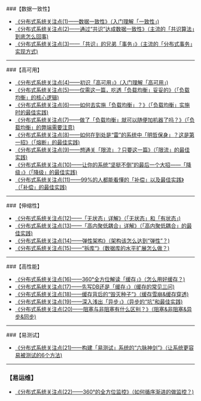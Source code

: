 ###【数据一致性】
- [《分布式系统关注点(1)——数据一致性》（入门理解「一致性」)](https://mp.weixin.qq.com/s/jsZbcRehPS8jUJKb8mG21Q)
- [《分布式系统关注点(2)——通过“共识”达成数据一致性》（主流的「共识算法」到底怎么回事)](https://mp.weixin.qq.com/s/SHh4BkEBLt9RgobjGiDzsQ)
- [《分布式系统关注点(3)——「共识」的兄弟「事务」》（主流的「分布式事务」实现方式)](https://mp.weixin.qq.com/s/TQ6DLwbLbvPcN3MXH7Rz8g)
------
###【高可用】
- [《分布式系统关注点(4)——初识「高可用」》（入门理解「高可用」)](https://mp.weixin.qq.com/s/q7M0dCuT6ZCFWZSa-SwfTw)
- [《分布式系统关注点(5)——仅需这一篇，吃透「负载均衡」妥妥的》（「负载均衡」的核心逻辑)](https://mp.weixin.qq.com/s/VS-X7zzHuXuAdwvqDWHt1Q)
- [《分布式系统关注点(6)——如何去实施「负载均衡」？》（「负载均衡」实施时的最佳实践)](https://mp.weixin.qq.com/s/zitDLkuaOQRpXNUcaRQF5g)
- [《分布式系统关注点(7)——做了「负载均衡」就可以随便加机器了吗？》（「负载均衡」的弊端需要注意)](https://mp.weixin.qq.com/s/IUamaTBWGqjrn3uD90C6uw)
- [《分布式系统关注点(8)——如何在到处是“雷”的系统中「明哲保身」？这是第一招》（「熔断」的最佳实践)](https://mp.weixin.qq.com/s/RjAJaG8wj2rrgPnY-vlslg)
- [《分布式系统关注点(9)——想通关「限流」？只要这一篇》（「限流」的最佳实践)](https://mp.weixin.qq.com/s/HRx05vCql-blwd63xdVzZQ)
- [《分布式系统关注点(10)——让你的系统“坚挺不倒”的最后一个大招——「降级」》（「降级」的最佳实践)](https://mp.weixin.qq.com/s/_l_tvunNj_qqDbfhECbE4w)
- [《分布式系统关注点(11)——99%的人都能看懂的「补偿」以及最佳实践》（「补偿」的最佳实践)](https://mp.weixin.qq.com/s/h9tVAuyO1E7LUWdyfCiYLw)
-----
###【伸缩性】
- [《分布式系统关注点(12)——「无状态」详解》（「无状态」和「有状态」)](https://mp.weixin.qq.com/s/z739iX5Ge0OJer3BiPvKFA)
- [《分布式系统关注点(13)——「高内聚低耦合」详解》（「高内聚低耦合」的最佳实践)](https://mp.weixin.qq.com/s/nn1-hoFgmUaE_CGuHucE7A)
- [《分布式系统关注点(14)——弹性架构》（架构该怎么达到“弹性”？)](https://mp.weixin.qq.com/s/Hnq-qj2WhzwLggWZEs8Nhw)
- [《分布式系统关注点(15)——“拆库“》（数据库的水平扩展怎么做？)](https://mp.weixin.qq.com/s/x1opCr-xaB5V1AC30hHpeg)
------
###【高性能】
- [《分布式系统关注点(16)——360°全方位解读「缓存」》（怎么用好缓存？)](https://mp.weixin.qq.com/s/hQdtqRSymJFbOfGROfbeew)
- [《分布式系统关注点(17)——先写DB还是「缓存」》（缓存的常见三问)](https://mp.weixin.qq.com/s/o_mz26-ENv-JzMOmA2aanw)
- [《分布式系统关注点(18)——缓存背后的“毁灭种子”》（缓存雪崩&缓存穿透)](https://mp.weixin.qq.com/s/okI71mBjwmt85OtHYVC1Hw)
- [《分布式系统关注点(19)——深入浅出「异步」》（异步的“坑”和最佳实践)](https://mp.weixin.qq.com/s/9CGVhpWmMlnYlxo9Za4pxQ)
- [《分布式系统关注点(20)——阻塞与非阻塞有什么区别？》（阻塞&非阻塞&异步&同步)](https://mp.weixin.qq.com/s/LUaI-jMj1WyqjlWVk-LGlQ)
-----
###【易测试】
- [《分布式系统关注点(21)——构建「易测试」系统的“六脉神剑”》（让系统更容易被测试的6个方法)](https://mp.weixin.qq.com/s/Cv9IT8PH1eBSDtu0rkXHog)
---
### 【易运维】
- [《分布式系统关注点(22)——360°的全方位监控》（如何循序渐进的做监控？)](https://mp.weixin.qq.com/s/GG8RKLLnxn7w_JCD4omhxA)